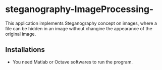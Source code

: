 # steganography-ImageProcessing-
This application implements Steganography concept on images, where a file can be hidden in an image without changine the appearance of the original image.



## Installations 
- You need Matlab or Octave softwares to run the program.




